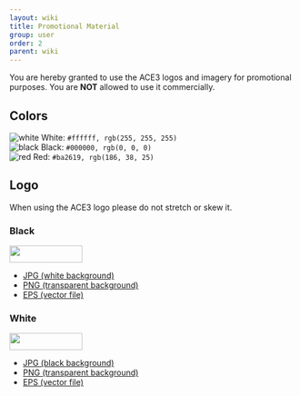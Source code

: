 ```yaml
---
layout: wiki
title: Promotional Material
group: user
order: 2
parent: wiki
---
```


You are hereby granted to use the ACE3 logos and imagery for promotional purposes. You are **NOT** allowed to use it commercially.

## Colors

![white](https://cloud.githubusercontent.com/assets/1235520/6618806/d19959e4-c8c5-11e4-85f4-814c93ec7778.jpg) White: `#ffffff, rgb(255, 255, 255)`<br/>
![black](https://cloud.githubusercontent.com/assets/1235520/6618807/d2c7bf0e-c8c5-11e4-8c43-6de02d47898c.jpg) Black: `#000000, rgb(0, 0, 0)`<br/>
![red](https://cloud.githubusercontent.com/assets/1235520/6618808/d3e6a62a-c8c5-11e4-9313-4db522a40117.jpg) Red: `#ba2619, rgb(186, 38, 25)`

## Logo
When using the ACE3 logo please do not stretch or skew it.

### Black
<img src="https://raw.githubusercontent.com/KoffeinFlummi/ACE3/master/extras/assets/logo/black/ACE3-Logo.jpg?token=ABLaQPwJDmUmowjOZ4eNR1VtdbOZlESqks5VI9VvwA%3D%3D" width="128" height="30" />

* [JPG (white background)](https://raw.githubusercontent.com/KoffeinFlummi/ACE3/192934e3b18ebbcc72bb46633242ec8e7d0eb4f1/extras/assets/logo/black/ACE3-Logo.jpg?token=ABLaQN56zoPb8yN4j1OM1WuN4iwJbDjsks5VCtSHwA%3D%3D)
* [PNG (transparent background)](https://raw.githubusercontent.com/KoffeinFlummi/ACE3/192934e3b18ebbcc72bb46633242ec8e7d0eb4f1/extras/assets/logo/black/ACE3-Logo.png?token=ABLaQPk--d--9oKSb_PWJuioeV3jtDywks5VCtSWwA%3D%3D)
* [EPS (vector file)](https://github.com/KoffeinFlummi/ACE3/raw/192934e3b18ebbcc72bb46633242ec8e7d0eb4f1/extras/assets/logo/black/ACE3-Logo.eps)

### White
<img src="https://raw.githubusercontent.com/KoffeinFlummi/ACE3/master/extras/assets/logo/white/ACE3-Logo.jpg?token=ABLaQMonZRho-vpL1HSNd8iyyUo25DSNks5VI9XvwA%3D%3D" width="128" height="30" />

* [JPG (black background)](https://raw.githubusercontent.com/KoffeinFlummi/ACE3/192934e3b18ebbcc72bb46633242ec8e7d0eb4f1/extras/assets/logo/white/ACE3-Logo.jpg?token=ABLaQM9GzfodtGXsCTfL2qF9yKPXkZ7Zks5VCtTLwA%3D%3D)
* [PNG (transparent background)](https://raw.githubusercontent.com/KoffeinFlummi/ACE3/192934e3b18ebbcc72bb46633242ec8e7d0eb4f1/extras/assets/logo/white/ACE3-Logo.png?token=ABLaQC-ZR60ZPJfH6utNU9htimgS8pXHks5VCtTYwA%3D%3D)
* [EPS (vector file)](https://github.com/KoffeinFlummi/ACE3/raw/192934e3b18ebbcc72bb46633242ec8e7d0eb4f1/extras/assets/logo/white/ACE3-Logo.eps)
